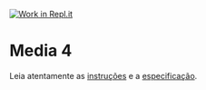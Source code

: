 [![Work in Repl.it](https://classroom.github.com/assets/work-in-replit-14baed9a392b3a25080506f3b7b6d57f295ec2978f6f33ec97e36a161684cbe9.svg)](https://classroom.github.com/online_ide?assignment_repo_id=3745925&assignment_repo_type=AssignmentRepo)
# Media 4

Leia atentamente as [instruções](./instruções.md) e a [especificação](./especificação.md).
